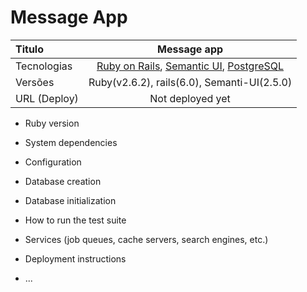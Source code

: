 # Message App


<div align="center">
  
| Titulo | Message app |
|:--     |:--:         |
| Tecnologias | [Ruby on Rails](https://rubyonrails.org/), [Semantic UI](https://semantic-ui.com/), [PostgreSQL](https://www.postgresql.org/) | 
| Versões | Ruby(v2.6.2), rails(6.0), Semanti-UI(2.5.0) |
|URL (Deploy) | Not deployed yet |

</div>


* Ruby version

* System dependencies

* Configuration

* Database creation

* Database initialization

* How to run the test suite

* Services (job queues, cache servers, search engines, etc.)

* Deployment instructions

* ...
